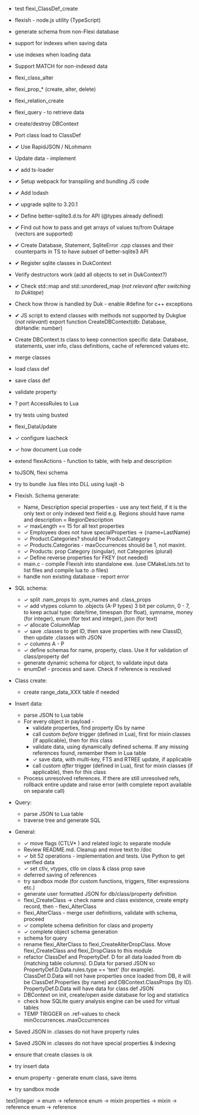 * test flexi_ClassDef_create
* flexish - node.js utility (TypeScript)
* generate schema from non-Flexi database
* support for indexes when saving data
* use indexes when loading data
* Support MATCH for non-indexed data
* flexi_class_alter
* flexi_prop_* (create, alter, delete)
* flexi_relation_create
* flexi_query - to retrieve data

* create/destroy DBContext
* Port class load to ClassDef
* &#10004; Use RapidJSON / NLohmann
* Update data - implement

* &#10004; add ts-loader
* &#10004; Setup webpack for transpiling and bundling JS code
* &#10004; Add lodash
* &#10004; upgrade sqlite to 3.20.1
* &#10004; Define better-sqlite3.d.ts for API (@types already defined)
* &#10004; Find out how to pass and get arrays of values to/from Duktape (vectors are supported)
* &#10004; Create Database, Statement, SqliteError .cpp classes and their 
counterparts in TS to have subset of better-sqlite3 API
* &#10004; Register sqlite classes in DukContext

* Verify destructors work (add all objects to set in DukContext?)
* &#10004; Check std::map and std::unordered_map (_not relevant after switching to Duktape_)
* Check how throw is handled by Duk - enable #define for c++ exceptions
* &#10004; JS script to extend classes with methods not supported by Dukglue (_not relevant_)
export function CreateDBContext(db: Database, dbHandle: number)
* Create DBContext.ts class to keep connection specific
data: Database, statements, user info, class definitions, cache of referenced values etc.

* merge classes
* load class def
* save class def
* validate property
* ? port AccessRules to Lua
* try tests using busted
* flexi_DataUpdate
* &#10003; configure luacheck
* &#10003; how document Lua code
* extend flexiActions - function to table, with help and description
* toJSON, flexi schema
* try to bundle .lua files into DLL using luajit -b 
* Flexish. Schema generate:
    - Name, Description special properties - use any text field, if it is the only text or only indexed text field
    e.g. Regions should have name and description = RegionDescription
    - &#10003; maxLength == 15 for all text properties
    - &#10003; Employees does not have specialProperties -> {name=LastName}
    - &#10003; Product.Categories? should be Product.Category
    - &#10003; Products.Categories - maxOccurrences should be 1, not maxint. 
    - &#10003; Products: prop Category (singular), not Categories (plural)
    - &#10003; Define reverse properties for FKEY (not needed)
    - main.c - compile Flexish into standalone exe. (use CMakeLists.txt to list files and compile lua to .o files)
    - handle non existing database - report error
    
* SQL schema:
    - &#10003; split .nam_props to .sym_names and .class_props
    - &#10003; add vtypes column to .objects (A-P types)
        3 bit per column, 0 - 7, to keep actual type: date/time, timespan (for float), symname, money (for integer), enum (for text and
        integer), json (for text)
    - &#10003; allocate ColumnMap
    - &#10003; save .classes to get ID, then save properties with new ClassID, then update .classes with JSON
    - &#10003; columns A - P
    - &#10003; define schemas for name, property, class. Use it for validation of class/property def
    - generate dynamic schema for object, to validate input data 
    - enumDef - process and save. Check if reference is resolved
    
* Class create:
    - create range_data_XXX table if needed
    
  
* Insert data:
    - parse JSON to Lua table
    - For every object in payload -
        - validate properties, find property IDs by name
        - call custom _before_ trigger (defined in Lua), first for mixin classes (if applicable), then for *this* class
        - validate data, using dynamically defined schema. If any missing references found, remember them in Lua table
        - &#10003; save data, with multi-key, FTS and RTREE update, if applicable
        - call custom _after_ trigger (defined in Lua), first for mixin classes (if applicable), then for *this* class
    - Process unresolved references. If there are still unresolved refs, rollback entire update and raise error 
    (with complete report available on separate call)
    
* Query:
    - parse JSON to Lua table
    - traverse tree and generate SQL
    
* General:
    - &#10003; move flags (CTLV* ) and related logic to separate module
    - Review README.md. Cleanup and move text to /doc
    - &#10003; bit 52 operations - implementation and tests. Use Python to get verified data
    - &#10003; set ctlv, vtypes, ctlo on class & class prop save
    - deferred saving of references
    - try sandbox mode (for custom functions, triggers, filter expressions etc.)
    - generate user formatted JSON for db/class/property definition
    - flexi_CreateClass -> check name and class existence, create empty record, then - flexi_AlterClass
    - flexi_AlterClass - merge user definitions, validate with schema, proceed
    - &#10003; complete schema definition for class and property
    - &#10003; complete object schema generation
    - schema for query
    - rename flexi_AlterClass to flexi_CreateAlterDropClass. Move flexi_CreateClass and flexi_DropClass to this module
    - refactor ClassDef and PropertyDef. D for all data loaded from db (matching table columns). D.Data for parsed JSON
    so PropertyDef.D.Data.rules.type == 'text' (for example). ClassDef.D.Data will not have properties once loaded from DB, it 
    will be ClassDef.Properties (by name) and DBContext.ClassProps (by ID). PropertyDef.D.Data will have data for class def JSON
    - DBContext on init, create/open aside database for log and statistics
    - check how SQLite query analysis engine can be used for virtual tables
    - TEMP TRIGGER on .ref-values to check minOccurrences..maxOccurrences
    
- Saved JSON in .classes do not have property rules    
- Saved JSON in .classes do not have special properties & indexing    
    
- ensure that create classes is ok
- try insert data
- enum property - generate enum class, save items
- try sandbox mode

text|integer -> enum -> reference
enum -> mixin
properties -> mixin -> reference
enum -> reference

